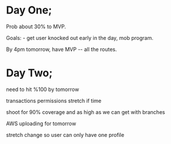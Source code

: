 # Day One;

Prob about 30% to MVP.

Goals: - get user knocked out early in the day, mob program.

By 4pm tomorrow, have MVP -- all the routes.


# Day Two;

need to hit %100 by tomorrow

transactions permissions stretch if time

shoot for 90% coverage and as high as we can get with branches


AWS uploading for tomorrow


stretch change so user can only have one profile
